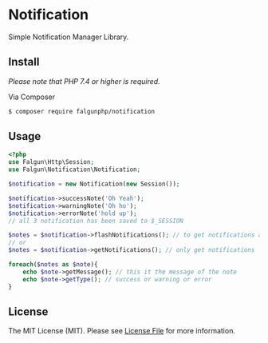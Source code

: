 # Notification

Simple Notification Manager Library.

## Install
 *Please note that PHP 7.4 or higher is required.*

Via Composer

``` bash
$ composer require falgunphp/notification
```

## Usage
```php
<?php
use Falgun\Http\Session;
use Falgun\Notification\Notification;

$notification = new Notification(new Session());

$notification->successNote('Oh Yeah');
$notification->warningNote('Oh ho');
$notification->errorNote('hold up');
// all 3 notification has been saved to $_SESSION

$notes = $notification->flashNotifications(); // to get notifications and remove them from session
// or
$notes = $notification->getNotifications(); // only get notifications

foreach($notes as $note){
	echo $note->getMessage(); // this it the message of the note
	echo $note->getType(); // success or warning or error
}
```

## License

The MIT License (MIT). Please see [License File](LICENSE.md) for more information.
